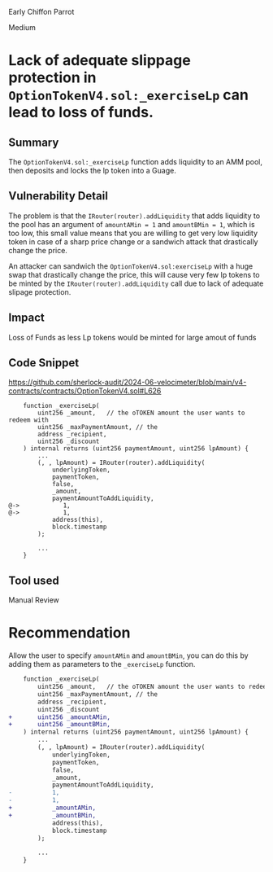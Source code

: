 Early Chiffon Parrot

Medium

# Lack of adequate slippage protection in `OptionTokenV4.sol:_exerciseLp` can lead to loss of funds.

## Summary

The `OptionTokenV4.sol:_exerciseLp` function adds liquidity to an AMM pool, then deposits and locks the lp token into a Guage. 

## Vulnerability Detail

The problem is that the `IRouter(router).addLiquidity` that adds liquidity to the pool has an argument of `amountAMin = 1` and `amountBMin = 1`, which is too low, this small value means that you are willing to get very low liquidity token in case of a sharp price change or a sandwich attack that drastically change the price.

An attacker can sandwich the `OptionTokenV4.sol:exerciseLp` with a huge swap that drastically change the price, this will cause very few lp tokens to be minted by the `IRouter(router).addLiquidity` call due to lack of adequate slipage protection.

## Impact

Loss of Funds as less Lp tokens would be minted for large amout of funds

## Code Snippet
https://github.com/sherlock-audit/2024-06-velocimeter/blob/main/v4-contracts/contracts/OptionTokenV4.sol#L626

```sol
    function _exerciseLp(
        uint256 _amount,   // the oTOKEN amount the user wants to redeem with
        uint256 _maxPaymentAmount, // the 
        address _recipient,
        uint256 _discount
    ) internal returns (uint256 paymentAmount, uint256 lpAmount) {
        ...
        (, , lpAmount) = IRouter(router).addLiquidity(
            underlyingToken,
            paymentToken,
            false,
            _amount,
            paymentAmountToAddLiquidity,
@->            1,
@->            1,
            address(this),
            block.timestamp
        );

        ...
    }
```

## Tool used

Manual Review

# Recommendation

Allow the user to specify `amountAMin` and `amountBMin`, you can do this by adding them as parameters to the `_exerciseLp` function.

```diff
    function _exerciseLp(
        uint256 _amount,   // the oTOKEN amount the user wants to redeem with
        uint256 _maxPaymentAmount, // the 
        address _recipient,
        uint256 _discount
+       uint256 _amountAMin,
+       uint256 _amountBMin,
    ) internal returns (uint256 paymentAmount, uint256 lpAmount) {
        ...
        (, , lpAmount) = IRouter(router).addLiquidity(
            underlyingToken,
            paymentToken,
            false,
            _amount,
            paymentAmountToAddLiquidity,
-           1,
-           1,
+           _amountAMin,
+           _amountBMin,
            address(this),
            block.timestamp
        );

        ...
    }
```

